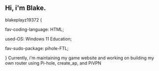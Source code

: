 ## Hi, i'm Blake. 
blakeplayz19372 {  

fav-coding-language: HTML;  

used-OS: Windows 11 Education;  

fav-sudo-package: pihole-FTL;

}
Currently, i'm maintaining my game website and working on building my own router using Pi-hole, create_ap, and PiVPN

